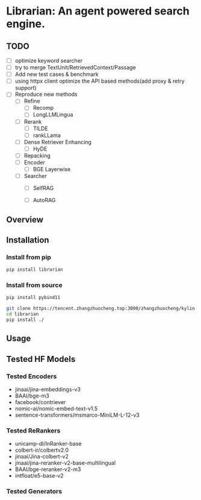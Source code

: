 # Librarian: An agent powered search engine.



## TODO
- [ ] optimize keyword searcher
- [ ] try to merge TextUnit/RetrievedContext/Passage
- [ ] Add new test cases & benchmark
- [ ] using httpx client optimize the API based methods(add proxy & retry support)
- [ ] Reproduce new methods
  - [ ] Refine
    - [ ] Recomp
    - [ ] LongLLMLingua
  - [ ] Rerank
    - [ ] TILDE
    - [ ] rankLLama
  - [ ] Dense Retriever Enhancing
    - [ ] HyDE
  - [ ] Repacking
  - [ ] Encoder
    - [ ] BGE Layerwise
  - [ ] Searcher
    - [ ] SelfRAG
    - [ ] AutoRAG




## Overview


## Installation

### Install from pip
```bash
pip install librarian
```


### Install from source
```bash
pip install pybind11

git clone https://tencent.zhangzhuocheng.top:3000/zhangzhuocheng/kylin
cd librarian
pip install ./
```

## Usage


## Tested HF Models

### Tested Encoders
- jinaai/jina-embeddings-v3
- BAAI/bge-m3
- facebook/contriever
- nomic-ai/nomic-embed-text-v1.5
- sentence-transformers/msmarco-MiniLM-L-12-v3

### Tested ReRankers
- unicamp-dl/InRanker-base
- colbert-ir/colbertv2.0
- jinaai/Jina-colbert-v2
- jinaai/jina-reranker-v2-base-multilingual
- BAAI/bge-reranker-v2-m3
- intfloat/e5-base-v2

### Tested Generators

